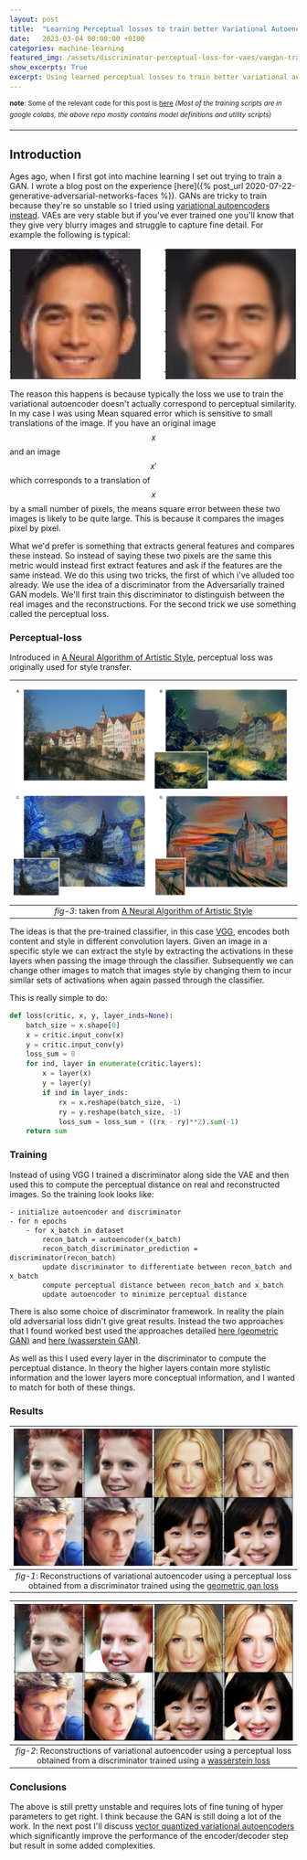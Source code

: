 ```yaml
---
layout: post
title:  "Learning Perceptual losses to train better Variational Autoencoders"
date:   2023-03-04 00:00:00 +0100
categories: machine-learning
featured_img: /assets/discriminator-perceptual-loss-for-vaes/vaegan-training.gif
show_excerpts: True
excerpt: Using learned perceptual losses to train better variational autoencoders
---
```


<sup>__note__: Some of the relevant code for this post is [here](https://github.com/mauicv/vaegan) *(Most of the training scripts are in google colabs, the above repo mostly contains model definitions and utility scripts)*</sup>

___

## Introduction

Ages ago, when I first got into machine learning I set out trying to train a GAN. I wrote a blog post on the experience [here]({% post_url 2020-07-22-generative-adversarial-networks-faces %}). GANs are tricky to train because they're so unstable so I tried using [variational autoencoders instead](https://jaan.io/what-is-variational-autoencoder-vae-tutorial/). VAEs are very stable but if you've ever trained one you'll know that they give very blurry images and struggle to capture fine detail. For example the following is typical:

![vae trained with mse](/assets/discriminator-perceptual-loss-for-vaes/mse-vae.png)

The reason this happens is because typically the loss we use to train the variational autoencoder doesn't actually correspond to perceptual similarity. In my case I was using Mean squared error which is sensitive to small translations of the image. If you have an original image $$x$$ and an image $$x'$$ which corresponds to a translation of $$x$$ by a small number of pixels, the means square error between these two images is likely to be quite large. This is because it compares the images pixel by pixel.

What we'd prefer is something that extracts general features and compares these instead. So instead of saying these two pixels are the same this metric would instead first extract features and ask if the features are the same instead. We do this using two tricks, the first of which i've alluded too already. We use the idea of a discriminator from the Adversarially trained GAN models. We'll first train this discriminator to distinguish between the real images and the reconstructions. For the second trick we use something called the perceptual loss.

### Perceptual-loss

Introduced in [A Neural Algorithm of Artistic Style](https://arxiv.org/abs/1508.06576), perceptual loss was originally used for style transfer.

| ![style-transfer](/assets/discriminator-perceptual-loss-for-vaes/style-transfer.png) | 
|:--:| 
| _fig-3_: taken from [A Neural Algorithm of Artistic Style](https://arxiv.org/abs/1508.06576) |

The ideas is that the pre-trained classifier, in this case [VGG](https://arxiv.org/abs/1409.1556), encodes both content and style in different convolution layers. Given an image in a specific style we can extract the style by extracting the activations in these layers when passing the image through the classifier. Subsequently we can change other images to match that images style by changing them to incur similar sets of activations when again passed through the classifier.

This is really simple to do:

```py
def loss(critic, x, y, layer_inds=None):
    batch_size = x.shape[0]
    x = critic.input_conv(x)
    y = critic.input_conv(y)
    loss_sum = 0
    for ind, layer in enumerate(critic.layers):
        x = layer(x)
        y = layer(y)
        if ind in layer_inds:
            rx = x.reshape(batch_size, -1)
            ry = y.reshape(batch_size, -1)
            loss_sum = loss_sum + ((rx - ry)**2).sum(-1)
    return sum
```

### Training

Instead of using VGG I trained a discriminator along side the VAE and then used this to compute the perceptual distance on real and reconstructed images. So the training look looks like:

```
- initialize autoencoder and discriminator
- for n epochs
    - for x_batch in dataset
        recon_batch = autoencoder(x_batch)
        recon_batch_discriminator_prediction = discriminator(recon_batch)
        update discriminator to differentiate between recon_batch and x_batch
        compute perceptual distance between recon_batch and x_batch
        update autoencoder to minimize perceptual distance
```

There is also some choice of discriminator framework. In reality the plain old adversarial loss didn't give great results. Instead the two approaches that I found worked best used the approaches detailed [here (geometric GAN)](https://arxiv.org/pdf/1705.02894.pdf) and [here (wasserstein GAN)](https://arxiv.org/pdf/1701.07875.pdf).

As well as this I used every layer in the discriminator to compute the perceptual distance. In theory the higher layers contain more stylistic information and the lower layers more conceptual information, and I wanted to match for both of these things.

### Results

| ![reconstructions-1](/assets/discriminator-perceptual-loss-for-vaes/vaegan-reconstructions.png) | 
|:--:| 
| _fig-1_: Reconstructions of variational autoencoder using a perceptual loss obtained from a discriminator trained using the [geometric gan loss](https://arxiv.org/pdf/1705.02894.pdf) | 

| ![reconstructions-2](/assets/discriminator-perceptual-loss-for-vaes/vaegan-reconstructions-2.png) | 
|:--:| 
| _fig-2_: Reconstructions of variational autoencoder using a perceptual loss obtained from a discriminator trained using a [wasserstein loss](https://arxiv.org/pdf/1701.07875.pdf) |


### Conclusions

The above is still pretty unstable and requires lots of fine tuning of hyper parameters to get right. I think because the GAN is still doing a lot of the work. In the next post I'll discuss [vector quantized variational autoencoders](https://arxiv.org/abs/1711.00937) which significantly improve the performance of the encoder/decoder step but result in some added complexities.
